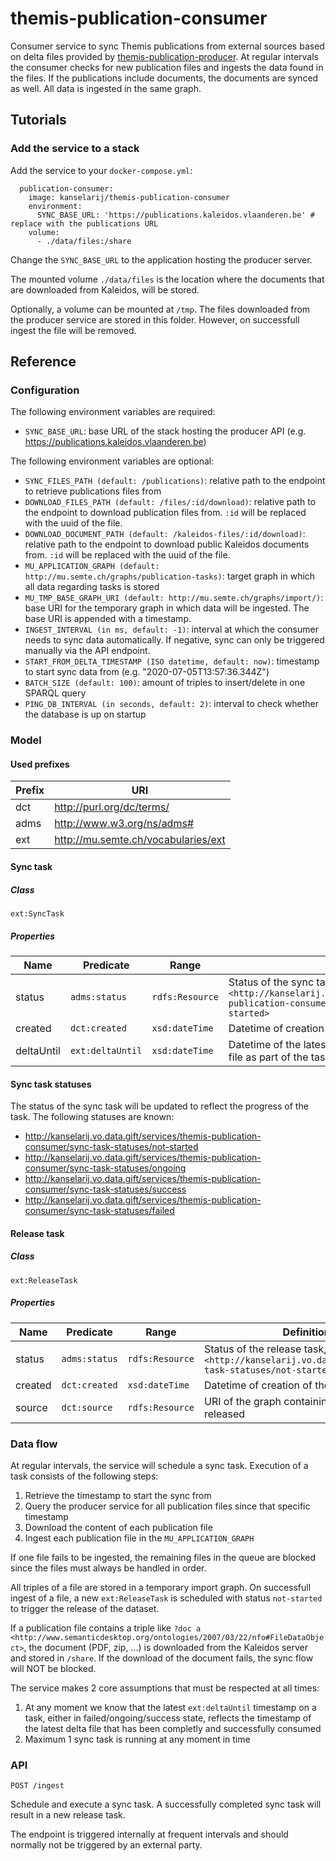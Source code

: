 # themis-publication-consumer

Consumer service to sync Themis publications from external sources based on delta files provided by [themis-publication-producer](http://github.com/kanselarij-vlaanderen/themis-publication-producer). At regular intervals the consumer checks for new publication files and ingests the data found in the files. If the publications include documents, the documents are synced as well. All data is ingested in the same graph.

## Tutorials
### Add the service to a stack
Add the service to your `docker-compose.yml`:

```
  publication-consumer:
    image: kanselarij/themis-publication-consumer
    environment:
      SYNC_BASE_URL: 'https://publications.kaleidos.vlaanderen.be' # replace with the publications URL
    volume:
      - ./data/files:/share
```

Change the `SYNC_BASE_URL` to the application hosting the producer server.

The mounted volume `./data/files` is the location where the documents that are downloaded from Kaleidos, will be stored.

Optionally, a volume can be mounted at `/tmp`. The files downloaded from the producer service are stored in this folder. However, on successfull ingest the file will be removed.

## Reference
### Configuration
The following environment variables are required:
* `SYNC_BASE_URL`: base URL of the stack hosting the producer API (e.g. https://publications.kaleidos.vlaanderen.be)

The following environment variables are optional:
* `SYNC_FILES_PATH (default: /publications)`: relative path to the endpoint to retrieve publications files from
* `DOWNLOAD_FILES_PATH (default: /files/:id/download)`: relative path to the endpoint to download publication files from. `:id` will be replaced with the uuid of the file.
* `DOWNLOAD_DOCUMENT_PATH (default: /kaleidos-files/:id/download)`: relative path to the endpoint to download public Kaleidos documents from. `:id` will be replaced with the uuid of the file.
* `MU_APPLICATION_GRAPH (default: http://mu.semte.ch/graphs/publication-tasks)`: target graph in which all data regarding tasks is stored
* `MU_TMP_BASE_GRAPH_URI (default: http://mu.semte.ch/graphs/import/)`: base URI for the temporary graph in which data will be ingested. The base URI is appended with a timestamp.
* `INGEST_INTERVAL (in ms, default: -1)`: interval at which the consumer needs to sync data automatically. If negative, sync can only be triggered manually via the API endpoint.
* `START_FROM_DELTA_TIMESTAMP (ISO datetime, default: now)`: timestamp to start sync data from (e.g. "2020-07-05T13:57:36.344Z")
* `BATCH_SIZE (default: 100)`: amount of triples to insert/delete in one SPARQL query
* `PING_DB_INTERVAL (in seconds, default: 2)`: interval to check whether the database is up on startup

### Model
#### Used prefixes
| Prefix | URI                                                       |
|--------|-----------------------------------------------------------|
| dct    | http://purl.org/dc/terms/                                 |
| adms   | http://www.w3.org/ns/adms#                                |
| ext    | http://mu.semte.ch/vocabularies/ext                       |

#### Sync task
##### Class
`ext:SyncTask`
##### Properties
| Name       | Predicate        | Range           | Definition                                                                                                                                       |
|------------|------------------|-----------------|--------------------------------------------------------------------------------------------------------------------------------------------------|
| status     | `adms:status`    | `rdfs:Resource` | Status of the sync task, initially set to `<http://kanselarij.vo.data.gift/services/themis-publication-consumer/sync-task-statuses/not-started>` |
| created    | `dct:created`    | `xsd:dateTime`  | Datetime of creation of the task                                                                                                                 |
| deltaUntil | `ext:deltaUntil` | `xsd:dateTime`  | Datetime of the latest successfully ingested sync file as part of the task execution                                                             |

#### Sync task statuses
The status of the sync task will be updated to reflect the progress of the task. The following statuses are known:
* http://kanselarij.vo.data.gift/services/themis-publication-consumer/sync-task-statuses/not-started
* http://kanselarij.vo.data.gift/services/themis-publication-consumer/sync-task-statuses/ongoing
* http://kanselarij.vo.data.gift/services/themis-publication-consumer/sync-task-statuses/success
* http://kanselarij.vo.data.gift/services/themis-publication-consumer/sync-task-statuses/failed

#### Release task
##### Class
`ext:ReleaseTask`
##### Properties
| Name    | Predicate     | Range           | Definition                                                                                                        |
|---------|---------------|-----------------|-------------------------------------------------------------------------------------------------------------------|
| status  | `adms:status` | `rdfs:Resource` | Status of the release task, initially set to `<http://kanselarij.vo.data.gift/release-task-statuses/not-started>` |
| created | `dct:created` | `xsd:dateTime`  | Datetime of creation of the task                                                                                  |
| source  | `dct:source`  | `rdfs:Resource` | URI of the graph containing the data to be released                                                               |


### Data flow
At regular intervals, the service will schedule a sync task. Execution of a task consists of the following steps:

1. Retrieve the timestamp to start the sync from
1. Query the producer service for all publication files since that specific timestamp
2. Download the content of each publication file
3. Ingest each publication file in the `MU_APPLICATION_GRAPH`

If one file fails to be ingested, the remaining files in the queue are blocked since the files must always be handled in order.

All triples of a file are stored in a temporary import graph. On successfull ingest of a file, a new `ext:ReleaseTask` is scheduled with status `not-started` to trigger the release of the dataset.

If a publication file contains a triple like `?doc a <http://www.semanticdesktop.org/ontologies/2007/03/22/nfo#FileDataObject>`, the document (PDF, zip, ...) is downloaded from the Kaleidos server and stored in `/share`. If the download of the document fails, the sync flow will NOT be blocked.

The service makes 2 core assumptions that must be respected at all times:
1. At any moment we know that the latest `ext:deltaUntil` timestamp on a task, either in failed/ongoing/success state, reflects the timestamp of the latest delta file that has been completly and successfully consumed
2. Maximum 1 sync task is running at any moment in time

### API
```
POST /ingest
```

Schedule and execute a sync task. A successfully completed sync task will result in a new release task.

The endpoint is triggered internally at frequent intervals and should normally not be triggered by an external party.
